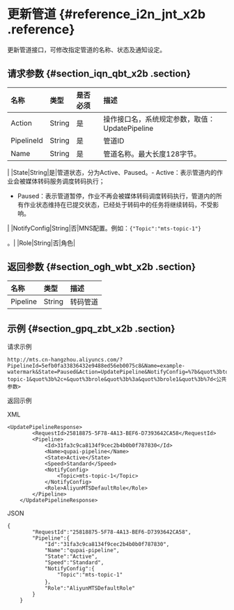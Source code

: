 # 更新管道 {#reference_i2n_jnt_x2b .reference}

更新管道接口，可修改指定管道的名称、状态及通知设定。

## 请求参数 {#section_iqn_qbt_x2b .section}

|名称|类型|是否必须|描述|
|:-|:-|:---|:-|
|Action|String|是|操作接口名，系统规定参数，取值：UpdatePipeline|
|PipelineId|String|是|管道ID|
|Name|String|是|管道名称。最大长度128字节。

|
|State|String|是|管道状态，分为Active、Paused。-   Active：表示管道内的作业会被媒体转码服务调度转码执行；
-   Paused：表示管道暂停，作业不再会被媒体转码调度转码执行，管道内的所有作业状态维持在已提交状态，已经处于转码中的任务将继续转码，不受影响。

|
|NotifyConfig|String|否|MNS配置。例如：`{"Topic":"mts-topic-1"}`

。|
|Role|String|否|角色|

## 返回参数 {#section_ogh_wbt_x2b .section}

|名称|类型|描述|
|:-|:-|:-|
|Pipeline|String|转码管道|

## 示例 {#section_gpq_zbt_x2b .section}

请求示例

```
http://mts.cn-hangzhou.aliyuncs.com/?PipelineId=5efb0fa33836432e9488ed56eb0075c8&Name=example-watermark&State=Paused&Action=UpdatePipeline&NotifyConfig=%7b&quot%3btopic&quot%3b%3a&quot%3bmts-topic-1&quot%3b%2c+&quot%3brole&quot%3b%3a&quot%3brole1&quot%3b%7d<公共参数>
```

返回示例

XML

```
<UpdatePipelineResponse>
        <RequestId>25818875-5F78-4A13-BEF6-D7393642CA58</RequestId>
        <Pipeline>
            <Id>31fa3c9ca8134f9cec2b4b0b0f787830</Id>
            <Name>qupai-pipeline</Name>
            <State>Active</State>
            <Speed>Standard</Speed>
            <NotifyConfig>
                <Topic>mts-topic-1</Topic>
            </NotifyConfig>
            <Role>AliyunMTSDefaultRole</Role>
        </Pipeline>
    </UpdatePipelineResponse>
```

JSON

```
{
        "RequestId":"25818875-5F78-4A13-BEF6-D7393642CA58",
        "Pipeline":{
            "Id":"31fa3c9ca8134f9cec2b4b0b0f787830",
            "Name":"qupai-pipeline",
            "State":"Active",
            "Speed":"Standard",
            "NotifyConfig":{
                "Topic":"mts-topic-1"
            }，
            "Role":"AliyunMTSDefaultRole"
        }
    }
```

